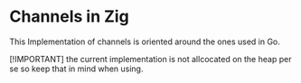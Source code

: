 # Channels in Zig

This Implementation of channels is oriented around the ones
used in Go.

[!IMPORTANT]
the current implementation is not allcocated on the heap per se
so keep that in mind when using.
